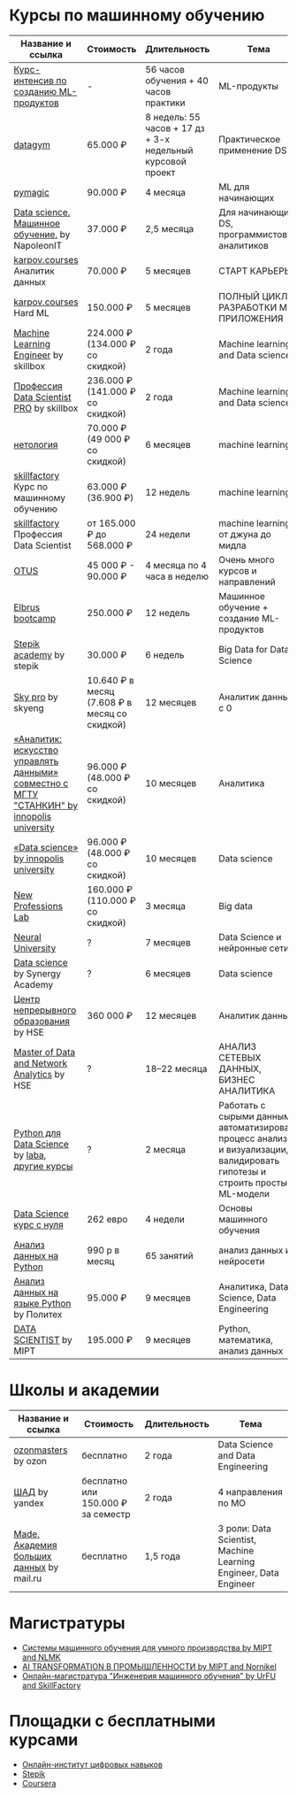 # Курсы по машинному обучению
| Название и ссылка | Стоимость | Длительность | Тема | Соревнование/хакатон | Наличие B2B |
|--|--|--|--|--|--|
| [Курс-интенсив по созданию ML-продуктов](https://maths-h.com/ru/mlprototype?utm=timepad.ru_workshop) | - | 56 часов обучения + 40 часов практики | ML-продукты | - | + |
| [datagym](https://datagym.ru) | 65.000 ₽ | 8 недель: 55 часов + 17 дз + 3-х недельный курсовой проект | Практическое применение DS | + | + |
| [pymagic](https://pymagic.ru) | 90.000 ₽ | 4 месяца | ML для начинающих | - | - |
| [Data science. Машинное обучение.](https://school.napoleonit.ru/machine-learning) by NapoleonIT | 37.000 ₽ | 2,5 месяца | Для начинающих DS, программистов, аналитиков | + | - |
| [karpov.courses](https://karpov.courses/analytics) Аналитик данных | 70.000 ₽ | 5 месяцев | СТАРТ КАРЬЕРЫ | - | [+](https://karpov.courses/b2b) |
| [karpov.courses](https://karpov.courses/ml-hard) Hard ML | 150.000 ₽ | 5 месяцев | ПОЛНЫЙ ЦИКЛ РАЗРАБОТКИ ML-ПРИЛОЖЕНИЯ | - | [+](https://karpov.courses/b2b) |
| [Machine Learning Engineer](https://skillbox.ru/course/profession-machine-learning/) by skillbox | 224.000 ₽ (134.000 ₽ со скидкой) | 2 года | Machine learning and Data science | - | - |
| [Профессия Data Scientist PRO](https://skillbox.ru/course/profession-data-scientist/) by skillbox | 236.000 ₽ (141.000 ₽ со скидкой) | 2 года | Machine learning and Data science | - | - |
| [нетология](https://netology.ru/programs/machine-learn) | 70.000 ₽ (49 000 ₽ со скидкой) | 6 месяцев | machine learning | + | [+](https://netology.ru/b2b) |
| [skillfactory](https://skillfactory.ru/machine-learning) Курс по машинному обучению | 63.000 ₽ (36.900 ₽) | 12 недель | machine learning | + | + |
| [skillfactory](https://skillfactory.ru/data-scientist-pro) Профессия Data Scientist | от 165.000 ₽ до 568.000 ₽ | 24 недели | machine learning от джуна до мидла | - | + |
| [OTUS](https://drive.google.com/file/d/1mXyMV4bC0TOQTQDBnTxJgSWu0zXioaph/view) | 45 000 ₽ - 90.000 ₽ | 4 месяца по 4 часа в неделю | Очень много курсов и направлений | - | [+](https://otus.ru/uslugi-kompaniyam) |
| [Elbrus bootcamp](https://elbrusboot.camp/datascience/) | 250.000 ₽ | 12 недель | Машинное обучение + создание ML-продуктов | - | - |
| [Stepik academy](https://academy.stepik.org/big-data) by stepik | 30.000 ₽ | 6 недель | Big Data for Data Science | - | - |
| [Sky pro](https://sky.pro/courses/analytics/data_analytics) by skyeng | 10.640 ₽ в месяц (7.608 ₽ в месяц со скидкой) | 12 месяцев | Аналитик данных с 0 | - | - |
| [«Аналитик: искусство управлять данными» совместно с МГТУ "СТАНКИН" by innopolis university](https://stc.innopolis.university/pcs?utm_source=Instagram_Feed&utm_medium=23848087057560275&utm_campaign=23848091249950275&utm_content=23848091249920275&fbclid=PAAaaDrH_1Cv_8ngBinqqJLh0Ez4WwFj4RrlMFtVFSAiCuQ0kZcxlaCY_DdVw_aem_ASaWKIAUBYL_e8oyuf8webWHS6u1T9U6EAttk3vCfpM01JJH8MZQusdP9ZXz23Oc616duNLcsgCUiNSDn_iGEtjKRIbX5oU8b4YvoCi8cgY-kAvQiM4n-NX2yiSJQeiWdpw) | 96.000 ₽ (48.000 ₽ со скидкой) | 10 месяцев | Аналитика | - | + |
| [«Data science» by innopolis university](https://stc.innopolis.university/pcs?utm_source=Instagram_Feed&utm_medium=23848087057560275&utm_campaign=23848091249950275&utm_content=23848091249920275&fbclid=PAAaaDrH_1Cv_8ngBinqqJLh0Ez4WwFj4RrlMFtVFSAiCuQ0kZcxlaCY_DdVw_aem_ASaWKIAUBYL_e8oyuf8webWHS6u1T9U6EAttk3vCfpM01JJH8MZQusdP9ZXz23Oc616duNLcsgCUiNSDn_iGEtjKRIbX5oU8b4YvoCi8cgY-kAvQiM4n-NX2yiSJQeiWdpw) | 96.000 ₽ (48.000 ₽ со скидкой) | 10 месяцев | Data science | - | + |
| [New Professions Lab](https://newprolab.com/ru/bigdata/?utm_source=telegram&utm_medium=cpm&utm_campaign=bigdata&utm_term=ai_machinelearning_big_data) | 160.000 ₽ (110.000 ₽ со скидкой) | 3 месяца | Big data | - | [+](https://newprolab.com/ru/corporate/) |
| [Neural University](https://neural-university.ru) | ? | 7 месяцев | Data Science и нейронные сети | - | - |
| [Data science](https://synergyacademy.com/cp/isa-datascientist) by Synergy Academy | ? | 6 месяцев | Data science | - | - |
| [Центр непрерывного образования](https://cs.hse.ru/dpo/analyst?utm_source=insta&utm_medium=cpc&utm_campaign=andan1) by HSE | 360 000 ₽ | 12 месяцев | Аналитик данных | - | - |
| [Master of Data and Network Analytics](https://hse-mdna.com) by HSE | ? | 18–22 месяца | АНАЛИЗ СЕТЕВЫХ ДАННЫХ, БИЗНЕС АНАЛИТИКА | - | - |
| [Python для Data Science](https://robotdreams.cc/course/python-for-big-data) by [laba](https://l-a-b-a.com/), [другие курсы](https://robotdreams.cc/course) | ? | 2 месяца | Работать с сырыми данными, автоматизировать процесс анализа и визуализации, валидировать гипотезы и строить простые ML-модели | - | - |
| [Data Science курс с нуля](https://dataworkshop.ru/kurs/data-science) | 262 евро | 4 недели | Основы машинного обучения | - | - |
| [Анализ данных на Python](https://brainskills.live/) | 990 р в месяц | 65 занятий | анализ данных и нейросети | - | - |
| [Анализ данных на языке Python](https://www.avalon.ru/Retraining/Programs/Python-Data-Analysis/) by Политех | 95.000 ₽ | 9 месяцев | Аналитика, Data Science, Data Engineering | - | - |
| [DATA SCIENTIST](https://fpmi-edu.ru/datascience) by MIPT | 195.000 ₽ | 9 месяцев | Python, математика, анализ данных | - | - |

# Школы и академии
| Название и ссылка | Стоимость | Длительность | Тема |
|--|--|--|--|
| [ozonmasters](https://ozonmasters.ru) by ozon | бесплатно | 2 года | Data Science and Data Engineering |
| [ШАД](https://yandexdataschool.ru) by yandex | бесплатно или 150.000 ₽ за семестр | 2 года | 4 направления по МО |
| [Made. Академия больших данных](https://data.mail.ru) by mail.ru | бесплатно | 1,5 года | 3 роли: Data Scientist, Machine Learning Engineer, Data Engineer |

# Магистратуры
- [Системы машинного обучения для умного производства by MIPT and NLMK](https://mipt.nlmk.com)
- [AI TRANSFORMATION В ПРОМЫШЛЕННОСТИ by MIPT and Nornikel](https://www.nornickel-ai-industrial.com)
- [Онлайн-магистратура "Инженерия машинного обучения" by UrFU and SkillFactory](https://zavtra.online/urfu-machine-learning)

# Площадки с бесплатными курсами
- [Онлайн-институт цифровых навыков](https://firstdigital.institute)
- [Stepik](https://stepik.org/)
- [Coursera](https://www.coursera.org)
